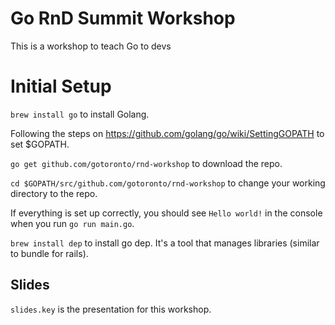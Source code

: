 # Go RnD Summit Workshop

This is a workshop to teach Go to devs

# Initial Setup

`brew install go` to install Golang.

Following the steps on https://github.com/golang/go/wiki/SettingGOPATH to set $GOPATH.

`go get github.com/gotoronto/rnd-workshop` to download the repo.

`cd $GOPATH/src/github.com/gotoronto/rnd-workshop` to change your working directory to the repo.

If everything is set up correctly, you should see `Hello world!` in the console when you run `go run main.go`.

`brew install dep` to install go dep. It's a tool that manages libraries (similar to bundle for rails).

## Slides

`slides.key` is the presentation for this workshop.
